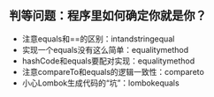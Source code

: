 ## 判等问题：程序里如何确定你就是你？
- 注意equals和==的区别：intandstringequal
- 实现一个equals没有这么简单：equalitymethod
- hashCode和equals要配对实现：equalitymethod
- 注意compareTo和equals的逻辑一致性：compareto
- 小心Lombok生成代码的“坑”：lombokequals

